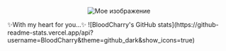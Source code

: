 <p align="center">
  <img src="soul.gif" alt="Мое изображение">
</p>
✨With my heart for you...✨
![BloodCharry's GitHub stats](https://github-readme-stats.vercel.app/api?username=BloodCharry&theme=github_dark&show_icons=true)
<!--
**BloodCharry/BloodCharry** is a ✨ _special_ ✨ repository because its `README.md` (this file) appears on your GitHub profile.

Here are some ideas to get you started:

- 🔭 I’m currently working on ...
- 🌱 I’m currently learning ...
- 👯 I’m looking to collaborate on ...
- 🤔 I’m looking for help with ...
- 💬 Ask me about ...
- 📫 How to reach me: ...
- 😄 Pronouns: ...
- ⚡ Fun fact: ...
-->
